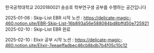 한국공학대학교 2020180021 송승호
학부연구생 공부를 수행하는 공간입니다

2025-01-06 : Skip-List EBR 시작
노션 : https://delicate-magic-460.notion.site/EBR-Skip-List-16b893a56e588084bd8bffd50e725921
2025-02-10 : Skip-List EBR 완료

2025-02-10 : Elixir 공부 시작
노션 : https://delicate-magic-460.notion.site/Elixir-7eeaeffadbec46cb8bdb7b4f05c10c12

